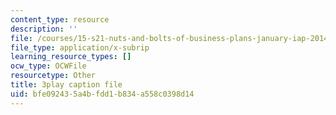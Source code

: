 ```yaml
---
content_type: resource
description: ''
file: /courses/15-s21-nuts-and-bolts-of-business-plans-january-iap-2014/bfe092435a4bfdd1b834a558c0398d14_Azq6S6Hx0gU.srt
file_type: application/x-subrip
learning_resource_types: []
ocw_type: OCWFile
resourcetype: Other
title: 3play caption file
uid: bfe09243-5a4b-fdd1-b834-a558c0398d14
---
```

